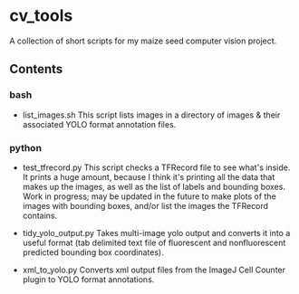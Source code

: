 # cv_tools
A collection of short scripts for my maize seed computer vision project.

## Contents
### bash
* list_images.sh
This script lists images in a directory of images & their associated YOLO format annotation files.

### python
* test_tfrecord.py
This script checks a TFRecord file to see what's inside. It prints a huge amount, because I think it's printing all the data that makes up the images, as well as the list of labels and bounding boxes. Work in progress; may be updated in the future to make plots of the images with bounding boxes, and/or list the images the TFRecord contains.

* tidy_yolo_output.py
Takes multi-image yolo output and converts it into a useful format (tab delimited text file of fluorescent and nonfluorescent predicted bounding box coordinates).

* xml_to_yolo.py 
Converts xml output files from the ImageJ Cell Counter plugin to YOLO format annotations.
